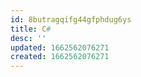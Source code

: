 ```yaml
---
id: 8butragqifg44gfphdug6ys
title: C#
desc: ''
updated: 1662562076271
created: 1662562076271
---
```


